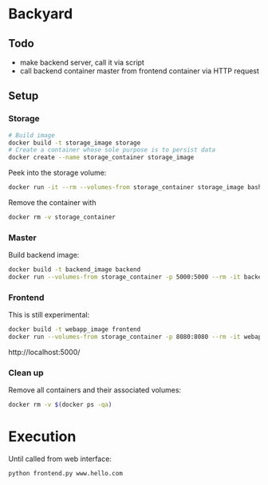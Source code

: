 # Backyard

## Todo
- make backend server, call it via script
- call backend container master from frontend container via HTTP request

## Setup

### Storage
```bash
# Build image
docker build -t storage_image storage
# Create a container whose sole purpose is to persist data
docker create --name storage_container storage_image
```

Peek into the storage volume:
```bash
docker run -it --rm --volumes-from storage_container storage_image bash
```

Remove the container with
```bash
docker rm -v storage_container
```

### Master
Build backend image:
```bash
docker build -t backend_image backend
docker run --volumes-from storage_container -p 5000:5000 --rm -it backend_image
```

### Frontend
This is still experimental:
```bash
docker build -t webapp_image frontend
docker run --volumes-from storage_container -p 8080:8080 --rm -it webapp_image
```
http://localhost:5000/


### Clean up
Remove all containers and their associated volumes:
```bash
docker rm -v $(docker ps -qa)
```


# Execution
Until called from web interface:
```bash
python frontend.py www.hello.com
```
